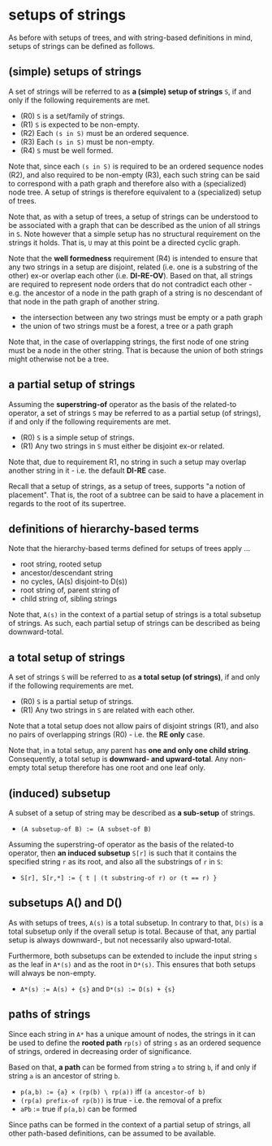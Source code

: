 
<!-- ======================================================================= -->
# setups of strings

As before with setups of trees, and with string-based definitions in mind,
setups of strings can be defined as follows.

<!-- ======================================================================= -->
## (simple) setups of strings

A set of strings will be referred to as **a (simple) setup of strings** `S`,
if and only if the following requirements are met.

* (R0) `S` is a set/family of strings.
* (R1) `S` is expected to be non-empty.
* (R2) Each `(s in S)` must be an ordered sequence.
* (R3) Each `(s in S)` must be non-empty.
* (R4) `S` must be well formed.

Note that, since each `(s in S)` is required to be an ordered sequence nodes
(R2), and also required to be non-empty (R3), each such string can be said to
correspond with a path graph and therefore also with a (specialized) node tree.
A setup of strings is therefore equivalent to a (specialized) setup of trees.

Note that, as with a setup of trees, a setup of strings can be understood to
be associated with a graph that can be described as the union of all strings
in `S`. Note however that a simple setup has no structural requirement on the
strings it holds. That is, `U` may at this point be a directed cyclic graph.

Note that the **well formedness** requirement (R4) is intended to ensure that
any two strings in a setup are disjoint, related (i.e. one is a substring of
the other) ex-or overlap each other (i.e. **DI-RE-OV**). Based on that, all
strings are required to represent node orders that do not contradict each
other - e.g. the ancestor of a node in the path graph of a string is no
descendant of that node in the path graph of another string.

* the intersection between any two strings must be empty or a path graph
* the union of two strings must be a forest, a tree or a path graph

Note that, in the case of overlapping strings, the first node of one string
must be a node in the other string. That is because the union of both strings
might otherwise not be a tree.

<!-- ======================================================================= -->
## a partial setup of strings

Assuming the **superstring-of** operator as the basis of the related-to
operator, a set of strings `S` may be referred to as a partial setup
(of strings), if and only if the following requirements are met.

* (R0) `S` is a simple setup of strings.
* (R1) Any two strings in `S` must either be disjoint ex-or related.

Note that, due to requirement R1, no string in such a setup may overlap
another string in it - i.e. the default **DI-RE** case.

Recall that a setup of strings, as a setup of trees, supports "a notion of
placement". That is, the root of a subtree can be said to have a placement
in regards to the root of its supertree.

<!-- ======================================================================= -->
## definitions of hierarchy-based terms

Note that the hierarchy-based terms defined for setups of trees apply ...

* root string, rooted setup
* ancestor/descendant string
* no cycles, (A(s) disjoint-to D(s))
* root string of, parent string of
* child string of, sibling strings

Note that, `A(s)` in the context of a partial setup of strings is a total
subsetup of strings. As such, each partial setup of strings can be described
as being downward-total.

<!-- ======================================================================= -->
## a total setup of strings

A set of strings `S` will be referred to as **a total setup (of strings)**,
if and only if the following requirements are met.

* (R0) `S` is a partial setup of strings.
* (R1) Any two strings in `S` are related with each other.

Note that a total setup does not allow pairs of disjoint strings (R1),
and also no pairs of overlapping strings (R0) - i.e. the **RE only** case.

Note that, in a total setup, any parent has **one and only one child string**.
Consequently, a total setup is **downward- and upward-total**. Any non-empty
total setup therefore has one root and one leaf only.

<!-- ======================================================================= -->
## (induced) subsetup

A subset of a setup of string may be described as **a sub-setup** of strings.

* `(A subsetup-of B) := (A subset-of B)`

Assuming the superstring-of operator as the basis of the related-to operator,
then **an induced subsetup** `S[r]` is such that it contains the specified
string `r` as its root, and also all the substrings of `r` in `S`:

* `S[r], S[r,*] := { t | (t substring-of r) or (t == r) }`

<!-- ======================================================================= -->
## subsetups A() and D()

As with setups of trees, `A(s)` is a total subsetup. In contrary to that, `D(s)`
is a total subsetup only if the overall setup is total. Because of that, any
partial setup is always downward-, but not necessarily also upward-total.

Furthermore, both subsetups can be extended to include the input string `s` as
the leaf in `A*(s)` and as the root in `D*(s)`. This ensures that both setups
will always be non-empty.

* `A*(s) := A(s) + {s}` and `D*(s) := D(s) + {s}`

<!-- ======================================================================= -->
## paths of strings

Since each string in `A*` has a unique amount of nodes, the strings in it can
be used to define the **rooted path** `rp(s)` of string `s` as an ordered
sequence of strings, ordered in decreasing order of significance.

Based on that, **a path** can be formed from string `a` to string `b`, if and
only if string `a` is an ancestor of string `b`.

* `p(a,b) := {a} × (rp(b) \ rp(a))` iff `(a ancestor-of b)`
* `(rp(a) prefix-of rp(b))` is true - i.e. the removal of a prefix
* `aPb` := true if `p(a,b)` can be formed

Since paths can be formed in the context of a partial setup of strings, all
other path-based definitions, can be assumed to be available.
